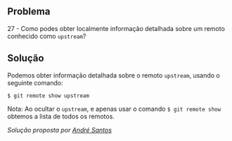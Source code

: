 ## Problema

27 - Como podes obter localmente informação detalhada sobre um remoto conhecido
como  `upstream`?

## Solução

Podemos obter informação detalhada sobre o remoto `upstream`, usando o 
seguinte comando:

`$ git remote show upstream`

Nota: Ao ocultar o `upstream`, e apenas usar o comando `$ git remote show` 
obtemos a lista de todos os remotos.

*Solução proposta por [André Santos](https://github.com/Snigy24)*